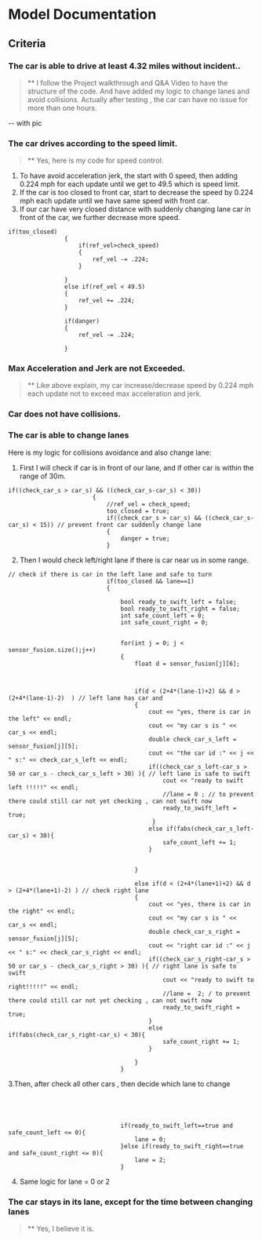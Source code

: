 # Model Documentation

## Criteria

### The car is able to drive at least 4.32 miles without incident..
>** I follow the Project walkthrough and Q&A Video to have the structure of the code. 
And have added my logic to change lanes and avoid collisions. Actually after testing , the car can have no issue for more than one hours.

-- with pic

### The car drives according to the speed limit.
>** Yes, here is my code for speed control:
1. To have avoid acceleration jerk, the start with 0 speed, then adding 0.224 mph for each update until we get to 49.5 which is speed limit.
2. If the car is too closed to front car, start to decrease the speed by 0.224 mph each update until we have same speed with front car.
3. If our car have very closed distance with suddenly changing lane car in front of the car, we further decrease more speed. 
```
if(too_closed)
                {
                    if(ref_vel>check_speed)
                    {
                        ref_vel -= .224;
                    }
                    
                }
                else if(ref_vel < 49.5)
                {
                    ref_vel += .224;
                }
            
                if(danger)
                {
                    ref_vel -= .224;
                    
                }
```

### Max Acceleration and Jerk are not Exceeded.
>** Like above explain, my car increase/decrease speed by 0.224 mph each update not to exceed max acceleration and jerk.

### Car does not have collisions.
### The car is able to change lanes
Here is my logic for collisions avoidance and also change lane:
1. First I will check if car is in front of our lane, and if other car is within the range of 30m.
```
if((check_car_s > car_s) && ((check_car_s-car_s) < 30))
                        {
                            //ref_vel = check_speed;
                            too_closed = true;
                            if((check_car_s > car_s) && ((check_car_s-car_s) < 15)) // prevent front car suddenly change lane
                            {
                                danger = true;
                            }
```
                            
2. Then I would check left/right lane if there is car near us in some range.

```
// check if there is car in the left lane and safe to turn
                            if(too_closed && lane==1)
                            {
                                
                                bool ready_to_swift_left = false;
                                bool ready_to_swift_right = false;
                                int safe_count_left = 0;
                                int safe_count_right = 0;

                                
                                for(int j = 0; j < sensor_fusion.size();j++)
                                {
                                    float d = sensor_fusion[j][6];
                                    
                                    
                                    
                                    if(d < (2+4*(lane-1)+2) && d > (2+4*(lane-1)-2)  ) // left lane has car and
                                    {
                                        cout << "yes, there is car in the left" << endl;
                                        cout << "my car s is " << car_s << endl;
                                        double check_car_s_left = sensor_fusion[j][5];
                                        cout << "the car id :" << j << " s:" << check_car_s_left << endl;
                                        if((check_car_s_left-car_s > 50 or car_s - check_car_s_left > 30) ){ // left lane is safe to swift
                                            cout << "ready to swift left !!!!!" << endl;
                                            //lane = 0 ; // to prevent there could still car not yet checking , can not swift now
                                            ready_to_swift_left = true;
                                         }
                                        else if(fabs(check_car_s_left-car_s) < 30){
                                            safe_count_left += 1;
                                        }
                                        
                                        
                                    }
                                    
                                    else if(d < (2+4*(lane+1)+2) && d > (2+4*(lane+1)-2) ) // check right lane
                                    {
                                        cout << "yes, there is car in the right" << endl;
                                        cout << "my car s is " << car_s << endl;
                                        double check_car_s_right = sensor_fusion[j][5];
                                        cout << "right car id :" << j << " s:" << check_car_s_right << endl;
                                        if((check_car_s_right-car_s > 50 or car_s - check_car_s_right > 30) ){ // right lane is safe to swift
                                            cout << "ready to swift to right!!!!!" << endl;
                                            //lane =  2; / to prevent there could still car not yet checking , can not swift now
                                            ready_to_swift_right = true;
                                        }
                                        else if(fabs(check_car_s_right-car_s) < 30){
                                            safe_count_right += 1;
                                        }
                                        
                                    }
                                }
```
                                

3.Then, after check all other cars , then decide which lane to change

```

                            
                            
                                
                                if(ready_to_swift_left==true and safe_count_left <= 0){
                                    lane = 0;
                                }else if(ready_to_swift_right==true and safe_count_right <= 0){
                                    lane = 2;
                                }
```

4. Same logic for lane = 0 or 2 


### The car stays in its lane, except for the time between changing lanes

>** Yes, I believe it is.

